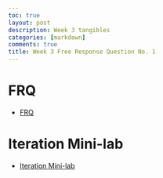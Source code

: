 ```yaml
---
toc: true
layout: post
description: Week 3 tangibles
categories: [markdown]
comments: true
title: Week 3 Free Response Question No. 1
---
```

# FRQ
* [FRQ](https://aidanywu.github.io/fastpages/jupyter/2022/09/18/frq1.html)

# Iteration Mini-lab
* [Iteration Mini-lab](https://aidanywu.github.io/fastpages/markdown/2022/09/18/iterationminilab.html)

